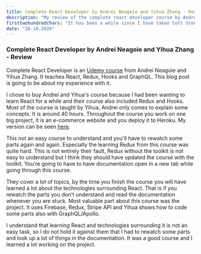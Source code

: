 ```yaml
---
title: Complete React Developer by Andrei Neagoie and Yihua Zhang - Review
description: "My review of the complete react developer course by Andrei Neagoie and Yihua Zhang"
firsttwohundredchars: "It has been a while since I have taken Colt Steele's The Web Development Bootcamp on Udemy. It was the first web development course I took and at the time I did not know HTML, CSS or anything about ba..."
date: "26.10.2020"
---
```


###  Complete React Developer by Andrei Neagoie and Yihua Zhang - Review

Complete React Developer is an <a href="https://www.udemy.com/course/complete-react-developer-zero-to-mastery/" target="_blank">Udemy course</a> from Andrei Neagoie and Yihua Zhang. It teaches React, Redux, Hooks and GraphQL. This blog post is going to be about my experience with it.

I chose to buy Andrei and Yihua's course because I had been wanting to learn React for a while and their course also included Redux and Hooks. Most of the course is taught by Yihua, Andrei only comes to explain some concepts. It is around 40 hours. Throughout the course you work on one big project, it is an e-commerce website and you deploy it to Heroku. My version can be seen <a href="https://crwn-kara.herokuapp.com/" target="_blank">here</a>.

This not an easy course to understand and you'll have to rewatch some parts again and again. Especially the learning Redux from this course was quite hard. This is not entirely their fault, Redux without the toolkit is not easy to understand but I think they should have updated the course with the toolkit. You're going to have to have documentation open in a new tab while going through this course.

They cover a lot of topics, by the time you finish the course you will have learned a lot about the technologies surrounding React. That is if you rewatch the parts you don't understand and read the documentation whenever you are stuck. Most valuable part about this course was the project. It uses Firebase, Redux, Stripe API and Yihua shows how to code some parts also with GraphQL/Apollo.

I understand that learning React and technologies surrounding it is not an easy task, so I do not hold it against them that I had to rewatch some parts and look up a lot of things in the documentation. It was a good course and I learned a lot working on the project.